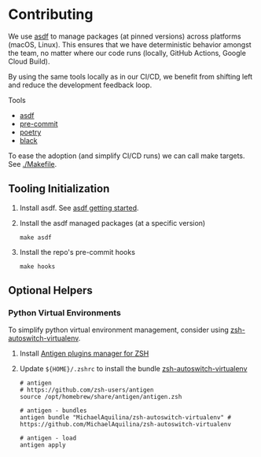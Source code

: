 # Contributing

We use [asdf][asdf] to manage packages (at pinned versions)
across platforms (macOS, Linux).
This ensures that we have deterministic behavior amongst the team,
no matter where our code runs (locally, GitHub Actions, Google Cloud Build).

By using the same tools locally as in our CI/CD, we benefit from shifting left
and reduce the development feedback loop.

Tools

* [asdf](https://asdf-vm.com/)
* [pre-commit](https://pre-commit.com/)
* [poetry][poetry]
* [black](https://github.com/psf/black)

To ease the adoption (and simplify CI/CD runs) we can call make targets.
See [./Makefile](./Makefile).

## Tooling Initialization

1. Install asdf.
   See
   [asdf getting started](https://asdf-vm.com/guide/getting-started.html).
1. Install the asdf managed packages (at a specific version)

    ```shell
    make asdf
    ```

1. Install the repo's pre-commit hooks

    ```shell
    make hooks
    ```

## Optional Helpers

### Python Virtual Environments

To simplify python virtual environment management, consider using
[zsh-autoswitch-virtualenv].

1. Install [Antigen plugins manager for ZSH](https://github.com/zsh-users/antigen)
1. Update `${HOME}/.zshrc` to install the bundle [zsh-autoswitch-virtualenv]

    ```shell
    # antigen
    # https://github.com/zsh-users/antigen
    source /opt/homebrew/share/antigen/antigen.zsh

    # antigen - bundles
    antigen bundle "MichaelAquilina/zsh-autoswitch-virtualenv" # https://github.com/MichaelAquilina/zsh-autoswitch-virtualenv

    # antigen - load
    antigen apply
    ```

[asdf]: https://asdf-vm.com/
[poetry]: https://python-poetry.org/
[zsh-autoswitch-virtualenv]: https://github.com/MichaelAquilina/zsh-autoswitch-virtualenv
